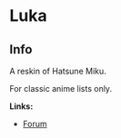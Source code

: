# Luka

## Info

A reskin of Hatsune Miku.

For classic anime lists only.

**Links:**
- [Forum](https://myanimelist.net/forum/?topicid=618961)